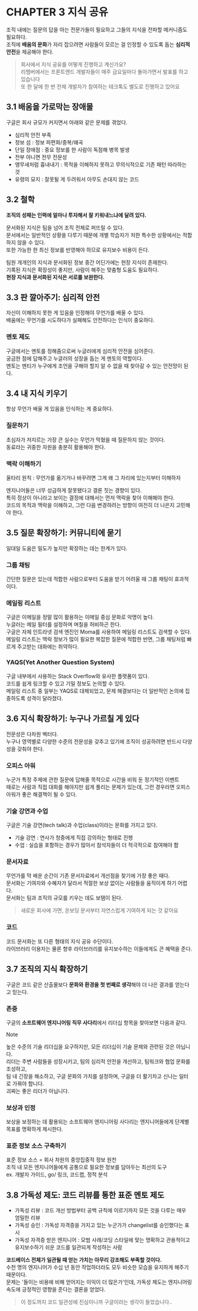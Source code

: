# CHAPTER 3 지식 공유

조직 내에는 질문의 답을 아는 전문가들이 필요하고 그들의 지식을 전파할 메커니즘도 필요하다.  
조직에 **배움의 문화**가 자리 잡으려면 사람들이 모르는 걸 인정할 수 있도록 돕는 **심리적 안전**을 제공해야 한다.

> 회사에서 지식 공유를 어떻게 진행하고 계신가요?  
> 리멤버에서는 프론트엔드 개발자들이 매주 금요일마다 돌아가면서 발표를 하고 있습니다    
> 또 한 달에 한 번 전체 개발자가 참여하는 테크톡도 별도로 진행하고 있어요

## 3.1 배움을 가로막는 장애물

구글은 회사 규모가 커지면서 아래와 같은 문제를 겪었다.
- 심리적 안전 부족
- 정보 섬 : 정보 파편화/중복/왜곡
- 단일 장애점 : 중요 정보를 한 사람이 독점해 병목 발생
- 전부 아니면 전무 전문성
- 앵무새처럼 흉내내기 : 목적을 이해하지 못하고 무의식적으로 기존 패턴 따라하는 것
- 유령의 묘지 : 잘못될 게 두려워서 아무도 손대지 않는 코드

## 3.2 철학

**조직의 성패는 인력에 얼마나 투자해서 잘 키워내느냐에 달려 있다.**  

문서화된 지식은 팀을 넘어 조직 전체로 퍼뜨릴 수 있다.  
문서에서는 일반적인 상황을 다루기 때문에 개별 학습자가 처한 특수한 상황에서는 적합하지 않을 수 있다.  
또한 가능한 한 최신 정보를 반영해야 하므로 유지보수 비용이 든다.

팀원 개개인의 지식과 문서화된 정보 중간 어딘가에는 현장 지식이 존재한다.  
기록된 지식은 확장성이 좋지만, 사람이 해주는 맞춤형 도움도 필요하다.  
**현장 지식과 문서화된 지식은 서로를 보완한다.**

## 3.3 판 깔아주기: 심리적 안전

자신이 이해하지 못한 게 있음을 인정해야 무언가를 배울 수 있다.  
배움에는 무언가를 시도하다가 실패해도 안전하다는 인식이 중요하다.

### 멘토 제도

구글에서는 멘토를 정해줌으로써 누글러에게 심리적 안전을 심어준다.  
궁금한 점에 답해주고 누글러의 성장을 돕는 게 멘토의 역할이다.  
멘토는 멘티가 누구에게 조언을 구해야 할지 알 수 없을 때 찾아갈 수 있는 안전망이 된다.

## 3.4 내 지식 키우기

항상 무언가 배울 게 있음을 인식하는 게 중요하다.

### 질문하기

초심자가 저지르는 가장 큰 실수는 무언가 막혔을 때 질문하지 않는 것이다.  
동료라는 귀중한 자원을 충분히 활용해야 한다.

### 맥락 이해하기

울타리 원칙 : 무언가를 옮기거나 바꾸려면 그게 왜 그 자리에 있는지부터 이해하자  

엔지니어들은 너무 성급하게 잘못됐다고 결론 짓는 경향이 있다.  
특히 정상이 아니라고 보이는 결정에 대해서는 먼저 맥락을 찾아 이해해야 한다.  
코드의 목적과 맥락을 이해하고, 그런 다음 변경하려는 방향이 여전히 더 나은지 고민해야 한다.

## 3.5 질문 확장하기: 커뮤니티에 묻기

일대일 도움은 밀도가 높지만 확장하는 데는 한계가 있다.

### 그룹 채팅

간단한 질문은 있는데 적합한 사람으로부터 도움을 받기 어려울 때 그룹 채팅이 효과적이다.

### 메일링 리스트

구글은 이메일을 정말 많이 활용하는 이메일 중심 문화로 악명이 높다.  
누글러는 메일 필터를 설정하며 며칠을 허비하곤 한다.  
구글은 자체 인트라넷 검색 엔진인 Moma를 사용하여 메일링 리스트도 검색할 수 있다.  
메일링 리스트는 맥락 정보가 많이 필요한 복잡한 질문에 적합한 반면, 그룹 채팅처럼 빠르게 주고받는 대화에는 취약하다.

### YAQS(Yet Another Question System)

구글 내부에서 사용하는 Stack Overflow와 유사한 플랫폼이 있다.  
코드를 쉽게 링크할 수 있고 기밀 정보도 논의할 수 있다.  
메일링 리스트 중 일부는 YAQS로 대체되었고, 문제 해결보다는 더 일반적인 논의에 집중하도록 성격이 달라졌다.

## 3.6 지식 확장하기: 누구나 가르칠 게 있다

전문성은 다차원 벡터다.  
누구나 영역별로 다양한 수준의 전문성을 갖추고 있기에 조직이 성공하려면 반드시 다양성을 갖춰야 한다.

### 오피스 아워

누군가 특정 주제에 관한 질문에 답해줄 목적으로 시간을 비워 둔 정기적인 이벤트  
때로는 사람과 직접 대화를 해야지만 쉽게 풀리는 문제가 있는데, 그런 경우라면 오피스 아워가 좋은 해결책이 될 수 있다.

### 기술 강연과 수업

구글은 기술 강연(tech talk)과 수업(class)이라는 문화를 가지고 있다.  
- 기술 강연 : 연사가 청중에게 직접 강의하는 형태로 진행
- 수업 : 실습을 포함하는 경우가 많아서 참석자들이 더 적극적으로 참여해야 함

### 문서자료

무언가를 막 배운 순간이 기존 문서자료에서 개선점을 찾기에 가장 좋은 때다.  
문서화는 기여자와 수혜자가 달라서 적절한 보상 없이는 사람들을 움직이게 하기 어렵다.  
문서화는 팀과 조직의 규모를 키우는 데도 보탬이 된다.

> 새로운 회사에 가면, 온보딩 문서부터 자연스럽게 기여하게 되는 것 같아요  

### 코드

코드 문서화는 또 다른 형태의 지식 공유 수단이다.  
라이브러리 이용자는 물론 향후 라이브러리를 유지보수하는 이들에게도 큰 혜택을 준다.

## 3.7 조직의 지식 확장하기

구글은 코드 같은 산출물보다 **문화와 환경을 첫 번째로 생각**해야 더 나은 결과를 얻는다고 믿는다.

### 존중

구글의 **소프트웨어 엔지니어링 직무 사다리**에서 리더십 항목을 찾아보면 다음과 같다.  
> [!NOTE]
> 높은 수준의 기술 리더십을 요구하지만, 모든 리더십이 기술 문제와 관련된 것은 아닙니다.  
> 리더는 주변 사람들을 성장시키고, 팀의 심리적 안전을 개선하고, 팀워크와 협업 문화를 조성하고,  
> 팀 내 긴장을 해소하고, 구글 문화의 가치를 설정하며, 구글을 더 활기차고 신나는 일터로 가꿔야 합니다.  
> 괴짜는 좋은 리더가 아닙니다.

### 보상과 인정

보상을 보정하는 데 활용되는 소프트웨어 엔지니어링 사다리는 엔지니어들에게 단계별 목표를 명확하게 제시한다.  

### 표준 정보 소스 구축하기

표준 정보 소스 = 회사 차원의 중앙집중적 정보 원천  
조직 내 모든 엔지니어들에게 공통으로 필요한 정보를 담아두는 최선의 도구  
ex. 개발자 가이드, go/ 링크, 코드랩, 정적 분석

## 3.8 가독성 제도: 코드 리뷰를 통한 표준 멘토 제도

- 가독성 리뷰 : 코드 개선 방법부터 공백 규칙에 이르기까지 모든 것을 다루는 매우 엄밀한 리뷰
- 가독성 승인 : 가독성 자격증을 가지고 있는 누군가가 changelist를 승인했다는 표시 
- 가독성 자격증 받은 엔지니어 : 모범 사례/코딩 스타일에 맞는 명확하고 관용적이고 유지보수하기 쉬운 코드를 일관되게 작성하는 사람

**코드베이스 전체가 일관될 때 얻는 가치는 아무리 강조해도 부족할 것이다.**    
수천 명의 엔지니어가 수십 년 동안 작업하더라도 모두 비슷한 모습을 유지하게 해주기 때문이다.  
문제는 '들이는 비용에 비해 얻어지는 이익이 더 많은가'인데, 가독성 제도는 엔지니어링 속도에 긍정적인 영향을 준다는 결론을 얻었다.

> 이 정도까지 코드 일관성에 진심이니까 구글이라는 생각이 들었습니다..
